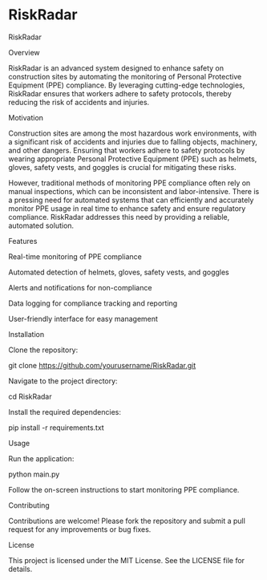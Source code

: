 # RiskRadar

RiskRadar

Overview

RiskRadar is an advanced system designed to enhance safety on construction sites by automating the monitoring of Personal Protective Equipment (PPE) compliance. By leveraging cutting-edge technologies, RiskRadar ensures that workers adhere to safety protocols, thereby reducing the risk of accidents and injuries.

Motivation

Construction sites are among the most hazardous work environments, with a significant risk of accidents and injuries due to falling objects, machinery, and other dangers. Ensuring that workers adhere to safety protocols by wearing appropriate Personal Protective Equipment (PPE) such as helmets, gloves, safety vests, and goggles is crucial for mitigating these risks.

However, traditional methods of monitoring PPE compliance often rely on manual inspections, which can be inconsistent and labor-intensive. There is a pressing need for automated systems that can efficiently and accurately monitor PPE usage in real time to enhance safety and ensure regulatory compliance. RiskRadar addresses this need by providing a reliable, automated solution.

Features

Real-time monitoring of PPE compliance

Automated detection of helmets, gloves, safety vests, and goggles

Alerts and notifications for non-compliance

Data logging for compliance tracking and reporting

User-friendly interface for easy management

Installation

Clone the repository:

git clone https://github.com/yourusername/RiskRadar.git

Navigate to the project directory:

cd RiskRadar

Install the required dependencies:

pip install -r requirements.txt

Usage

Run the application:

python main.py

Follow the on-screen instructions to start monitoring PPE compliance.

Contributing

Contributions are welcome! Please fork the repository and submit a pull request for any improvements or bug fixes.

License

This project is licensed under the MIT License. See the LICENSE file for details.
